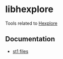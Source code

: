 # libhexplore

Tools related to [Hexplore](https://www.mobygames.com/game/3304/hexplore/)

## Documentation

- [st1 files](./doc/st1.md)